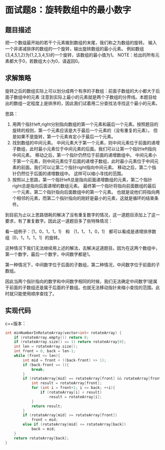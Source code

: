 # 面试题8：旋转数组中的最小数字

## 题目描述

把一个数组最开始的若干个元素搬到数组的末尾，我们称之为数组的旋转。 输入一个非递减排序的数组的一个旋转，输出旋转数组的最小元素。 例如数组{3,4,5,1,2}为{1,2,3,4,5}的一个旋转，该数组的最小值为1。 NOTE：给出的所有元素都大于0，若数组大小为0，请返回0。

## 求解策略

旋转之后的数组实际上可以划分成两个有序的子数组：前面子数组的大小都大于后面子数组中的元素
注意到实际上最小的元素就是两个子数组的分界线。本题目给出的数组一定程度上是排序的，因此我们试着用二分查找法寻找这个最小的元素。

思路：
1. 用两个指针left,right分别指向数组的第一个元素和最后一个元素。按照题目的旋转的规则，第一个元素应该是大于最后一个元素的（没有重复的元素）。
但是如果不是旋转，第一个元素肯定小于最后一个元素。
2. 找到数组的中间元素。
中间元素大于第一个元素，则中间元素位于前面的递增子数组，此时最小元素位于中间元素的后面。我们可以让第一个指针left指向中间元素。
移动之后，第一个指针仍然位于前面的递增数组中。
中间元素小于第一个元素，则中间元素位于后面的递增子数组，此时最小元素位于中间元素的前面。我们可以让第二个指针right指向中间元素。
移动之后，第二个指针仍然位于后面的递增数组中。
这样可以缩小寻找的范围。
3. 按照以上思路，第一个指针left总是指向前面递增数组的元素，第二个指针right总是指向后面递增的数组元素。
最终第一个指针将指向前面数组的最后一个元素，第二个指针指向后面数组中的第一个元素。
也就是说他们将指向两个相邻的元素，而第二个指针指向的刚好是最小的元素，这就是循环的结束条件。

到目前为止以上思路很耗的解决了没有重复数字的情况，这一道题目添加上了这一要求，有了重复数字。因此这一道题目多了些特殊情况：

看一组例子：｛1，0，1，1，1｝ 和 ｛1，1， 1，0，1｝ 都可以看成是递增排序数组｛0，1，1，1，1｝的旋转。

这种情况下我们无法继续用上述的解法，去解决这道题目。因为在这两个数组中，第一个数字，最后一个数字，中间数字都是1。

第一种情况下，中间数字位于后面的子数组，第二种情况，中间数字位于前面的子数组。

因此当两个指针指向的数字和中间数字相同的时候，我们无法确定中间数字1是属于前面的子数组还是属于后面的子数组。也就无法移动指针来缩小查找的范围。此时就只能使用顺序查找了。

## 实现代码

c++版本：

```c++
int minNumberInRotateArray(vector<int> rotateArray) {
    if (rotateArray.empty()) return 0;
    if (rotateArray.size() == 1) return rotateArray[0];
    int len = rotateArray.size();
    int front = 0, back = len-1;
    while (front <= len){
        int mid = front + ((back-front) >> 1);
        if (back-front == 1){
            break;
        }
        if (rotateArray[mid] == rotateArray[front] && rotateArray[front] == rotateArray[back]){
            int result = rotateArray[front];
            for (int i = front+1; i <= back; ++i){
                if (rotateArray[i] < result)
                    result = rotateArray[i];
            }
            return result;
        }
        if (rotateArray[mid] >= rotateArray[front])
            front = mid;
        else if (rotateArray[mid] <= rotateArray[back])
            back = mid;
    }
    return rotateArray[back];
}
```